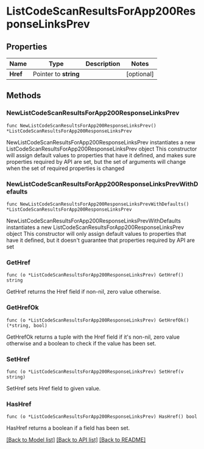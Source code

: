 # ListCodeScanResultsForApp200ResponseLinksPrev

## Properties

Name | Type | Description | Notes
------------ | ------------- | ------------- | -------------
**Href** | Pointer to **string** |  | [optional] 

## Methods

### NewListCodeScanResultsForApp200ResponseLinksPrev

`func NewListCodeScanResultsForApp200ResponseLinksPrev() *ListCodeScanResultsForApp200ResponseLinksPrev`

NewListCodeScanResultsForApp200ResponseLinksPrev instantiates a new ListCodeScanResultsForApp200ResponseLinksPrev object
This constructor will assign default values to properties that have it defined,
and makes sure properties required by API are set, but the set of arguments
will change when the set of required properties is changed

### NewListCodeScanResultsForApp200ResponseLinksPrevWithDefaults

`func NewListCodeScanResultsForApp200ResponseLinksPrevWithDefaults() *ListCodeScanResultsForApp200ResponseLinksPrev`

NewListCodeScanResultsForApp200ResponseLinksPrevWithDefaults instantiates a new ListCodeScanResultsForApp200ResponseLinksPrev object
This constructor will only assign default values to properties that have it defined,
but it doesn't guarantee that properties required by API are set

### GetHref

`func (o *ListCodeScanResultsForApp200ResponseLinksPrev) GetHref() string`

GetHref returns the Href field if non-nil, zero value otherwise.

### GetHrefOk

`func (o *ListCodeScanResultsForApp200ResponseLinksPrev) GetHrefOk() (*string, bool)`

GetHrefOk returns a tuple with the Href field if it's non-nil, zero value otherwise
and a boolean to check if the value has been set.

### SetHref

`func (o *ListCodeScanResultsForApp200ResponseLinksPrev) SetHref(v string)`

SetHref sets Href field to given value.

### HasHref

`func (o *ListCodeScanResultsForApp200ResponseLinksPrev) HasHref() bool`

HasHref returns a boolean if a field has been set.


[[Back to Model list]](../README.md#documentation-for-models) [[Back to API list]](../README.md#documentation-for-api-endpoints) [[Back to README]](../README.md)



